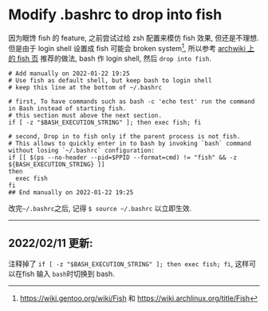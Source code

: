 # Modify .bashrc to drop into fish

因为眼馋 fish 的 feature, 之前尝试过给 zsh 配置来模仿 fish 效果, 但还是不理想. 但是由于 login shell 设置成 fish 可能会 broken system[^1], 所以参考 [archwiki 上的 fish 页](https://wiki.archlinux.org/title/Fish#Modify_.bashrc_to_drop_into_fish) 推荐的做法, bash 作 login shell, 然后 `drop into fish`.
[^1]: https://wiki.gentoo.org/wiki/Fish 和 https://wiki.archlinux.org/title/Fish

```
# Add manually on 2022-01-22 19:25
# Use fish as default shell, but keep bash to login shell
# keep this line at the bottom of ~/.bashrc

# first, To have commands such as bash -c 'echo test' run the command in Bash instead of starting fish.
# this section must above the next section.
if [ -z "$BASH_EXECUTION_STRING" ]; then exec fish; fi

# second, Drop in to fish only if the parent process is not fish.
# This allows to quickly enter in to bash by invoking `bash` command without losing `~/.bashrc` configuration:
if [[ $(ps --no-header --pid=$PPID --format=cmd) != "fish" && -z ${BASH_EXECUTION_STRING} ]]
then
  exec fish
fi
## End manually on 2022-01-22 19:25
```

改完`~/.bashrc`之后, 记得 `$ source ~/.bashrc` 以立即生效.

---
## 2022/02/11 更新:
注释掉了 `if [ -z "$BASH_EXECUTION_STRING" ]; then exec fish; fi`, 这样可以在fish 输入 `bash`时切换到 bash.